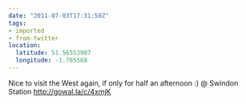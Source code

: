```yaml
---
date: "2011-07-03T17:31:50Z"
tags:
- imported
- from-twitter
location:
  latitude: 51.56553987
  longitude: -1.785568
---
```

Nice to visit the West again, if only for half an afternoon :) @ Swindon Station http://gowal.la/c/4xmjK
